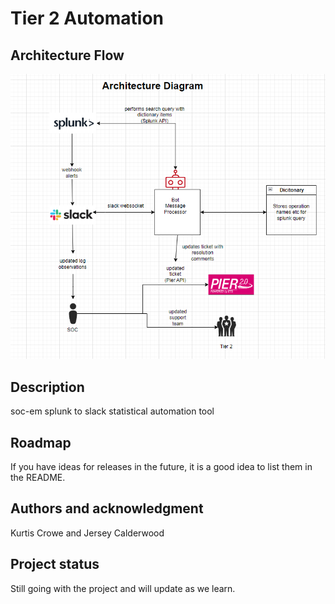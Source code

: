 # Tier 2 Automation

## Architecture Flow
![alt text](image.png)

## Description
soc-em splunk to slack statistical automation tool

## Roadmap
If you have ideas for releases in the future, it is a good idea to list them in the README.

## Authors and acknowledgment
Kurtis Crowe and Jersey Calderwood

## Project status
Still going with the project and will update as we learn.
